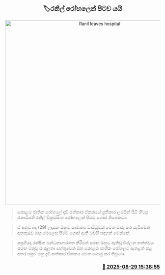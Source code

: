 <p align='center'><b><h2 align='center' title='Ranil leaves hospital'>🏷රනිල් රෝහලෙන් පිටව යයි</h2></b></p>
<p align='center'><img src='https://helakuru.sgp1.cdn.digitaloceanspaces.com/esana/images/lib/ranil-wikkramasinhe1-archived.jpg' width='600' alt='Ranil leaves hospital'></p>

> කොළඹ ජාතික රෝහලේ දැඩි සත්කාර ඒකකයේ ප්‍රතිකාර ලබමින් සිටි හිටපු ජනාධිපති රනිල් වික්‍රමසිංහ රෝහලෙන් පිටව ගොස් තිබෙනවා.

> ඒ අනුව අද (29) උදෑසන ඔහුව සාමාන්‍ය වාට්ටුවක් වෙත මාරු කර යැවීමෙන් අනතුරුව ඔහු මෙලෙස පිටව ගොස් ඇති බවයි සඳහන් වෙන්නේ.

> පසුගියදා රක්ෂිත බන්ධනාගාරගත කිරීමත් සමඟ ඔහුට ඇතිවූ විජලන තත්ත්වය සමඟ මතුවූ සංකූලතා හේතුවෙන් ඔහු කොළඹ ජාතික රෝහලට ඇතළත් කළ අතර පසුව ඔහු දැඩි සත්කාර ඒකකය වෙත යොමු කර තිබුණා.



<h3 align='right'><a href='https://www.helakuru.lk/esana/p/113201/'>📅 2025-08-29 15:38:55</a></h3>
